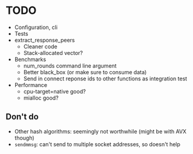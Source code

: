 # TODO

* Configuration, cli
* Tests
* extract_response_peers
    * Cleaner code
    * Stack-allocated vector?
* Benchmarks
    * num_rounds command line argument
    * Better black_box (or make sure to consume data)
    * Send in connect reponse ids to other functions as integration test
* Performance
    * cpu-target=native good?
    * mialloc good?

## Don't do

* Other hash algorithms: seemingly not worthwhile (might be with AVX though)
* `sendmmsg`: can't send to multiple socket addresses, so doesn't help